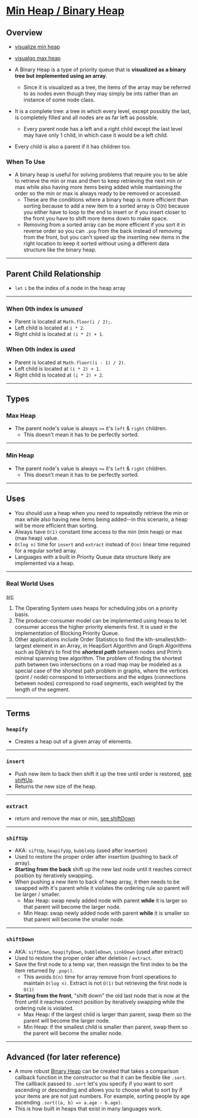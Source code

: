 # [Min Heap / Binary Heap](./MinHeap.js)

## Overview

- [visualize min heap](https://www.cs.usfca.edu/~galles/visualization/Heap.html)
- [visualgo max heap](https://visualgo.net/en/heap?slide=1)

- A Binary Heap is a type of priority queue that is **visualized as a binary tree but implemented using an array**.
  - Since it is visualized as a tree, the items of the array may be referred to as nodes even though they may simply be ints rather than an instance of some node class.
- It is a complete tree: a tree in which every level, except possibly the last, is completely filled and all nodes are as far left as possible.
  - Every parent node has a left and a right child except the last level may have only 1 child, in which case it would be a left child.
- Every child is also a parent if it has children too.

### When To Use

- A binary heap is useful for solving problems that require you to be able to retrieve the min or max and then to keep retrieving the next min or max while also having more items being added while maintaining the order so the min or max is always ready to be removed or accessed.
  - These are the conditions where a binary heap is more efficient than sorting because to add a new item to a sorted array is O(n) because you either have to loop to the end to insert or if you insert closer to the front you have to shift more items down to make space.
  - Removing from a sorted array can be more efficient if you sort it in reverse order so you can `.pop` from the back instead of removing from the front, but you can't speed up the inserting new items in the right location to keep it sorted without using a different data structure like the binary heap.

---

## Parent Child Relationship

- `let` `i` be the index of a node in the heap array

---

### When 0th index is _unused_

- Parent is located at `Math.floor(i / 2);`.
- Left child is located at `i * 2`.
- Right child is located at `(i * 2) + 1`.

### When 0th index is _used_

- Parent is located at `Math.floor((i - 1) / 2)`.
- Left child is located at `(i * 2) + 1`.
- Right child is located at `(i * 2) + 2`.

---

## Types

### Max Heap

- The parent node's value is always `>=` it's `left` & `right` children.
  - This doesn't mean it has to be perfectly sorted.

---

### Min Heap

- The parent node's value is always `<=` it's `left` & `right` children.
  - This doesn't mean it has to be perfectly sorted.

---

## Uses

- You should use a heap when you need to repeatedly retrieve the min or max while also having new items being added--in this scenario, a heap will be more efficient than sorting.
- Always have `O(1)` constant time access to the min (min heap) or max (max heap) value.
- `O(log n)` time for `insert` and `extract` instead of `O(n)` linear time required for a regular sorted array.
- Languages with a built in Priority Queue data structure likely are implemented via a heap.

---

### Real World Uses

[src](https://blog.bitsrc.io/implementing-heaps-in-javascript-c3fbf1cb2e65)

1. The Operating System uses heaps for scheduling jobs on a priority basis.
2. The producer-consumer model can be implemented using heaps to let consumer access the higher priority elements first. It is used in the implementation of Blocking Priority Queue.
3. Other applications include Order Statistics to find the kth-smallest/kth-largest element in an Array, in HeapSort Algorithm and Graph Algorithms such as Djiktra’s to find the **_shortest path_** between nodes and Prim’s minimal spanning tree algorithm. The problem of finding the shortest path between two intersections on a road map may be modeled as a special case of the shortest path problem in graphs, where the vertices (point / node) correspond to intersections and the edges (connections between nodes) correspond to road segments, each weighted by the length of the segment.

---

## Terms

### `heapify`

- Creates a heap out of a given array of elements.

---

### `insert`

- Push new item to back then shift it up the tree until order is restored, [see shiftUp](#shiftUp).
- Returns the new size of the heap.

---

### `extract`

- return and remove the max or min, [see shiftDown](#shiftDown)

---

### `shiftUp`

- AKA: `siftUp`, `heapifyUp`, `bubbleUp` (used after insertion)
- Used to restore the proper order after insertion (pushing to back of array).
- **Starting from the back** shift up the new last node until it reaches correct position by iteratively swapping.
- When pushing a new item to back of heap array, it then needs to be swapped with it's parent while it violates the ordering rule so parent will be larger / smaller.
  - Max Heap: swap newly added node with parent **while** it is larger so that parent will become the larger node.
  - Min Heap: swap newly added node with parent **while** it is smaller so that parent will become the smaller node.

---

### `shiftDown`

- AKA: `siftDown`, `heapifyDown`, `bubbleDown`, `sinkDown` (used after extract)
- Used to restore the proper order after deletion / `extract`.
- Save the first node to a temp var, then reassign the first index to be the item returned by `.pop()`.
  - This avoids `O(n)` time for array remove from front operations to maintain `O(log n)`. Extract is not `O(1)` but retrieving the first node is `O(1)`
- **Starting from the front**, "shift down" the old last node that is now at the front until it reaches correct position by iteratively swapping while the ordering rule is violated.
  - Max Heap: if the largest child is larger than parent, swap them so the parent will become the larger node.
  - Min Heap: if the smallest child is smaller than parent, swap them so the parent will become the smaller node.

---

## Advanced (for later reference)

- A more robust [Binary Heap](../BinaryHeap/index.js) can be created that takes a comparison callback function in the constructor so that it can be flexible like `.sort`. The callback passed to `.sort` let's you specify if you want to sort ascending or descending and allows you to choose what to sort by if your items are are not just numbers. For example, sorting people by age ascending `.sort((a, b) => a.age - b.age)`.
- This is how built in heaps that exist in many languages work.